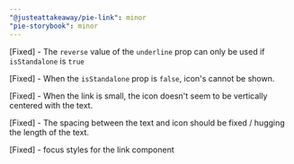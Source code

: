 ```yaml
---
"@justeattakeaway/pie-link": minor
"pie-storybook": minor
---
```


[Fixed] - The `reverse` value of the `underline` prop can only be used if `isStandalone` is `true`

[Fixed] - When the `isStandalone` prop is `false`, icon's cannot be shown.

[Fixed] - When the link is small, the icon doesn't seem to be vertically centered with the text.

[Fixed] - The spacing between the text and icon should be fixed / hugging the length of the text.

[Fixed] - focus styles for the link component

